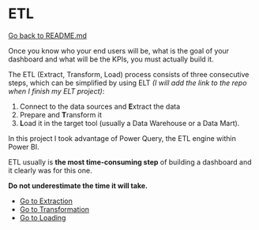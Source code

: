 # ETL

[Go back to README.md](./README.md)

Once you know who your end users will be, what is the goal of your dashboard and what will be the KPIs, you must actually build it.

The ETL (Extract, Transform, Load) process consists of three consecutive steps, which can be simplified by using ELT _(I will add the link to the repo when I finish my ELT project)_:

1. Connect to the data sources and **E**xtract the data
2. Prepare and **T**ransform it
3. **L**oad it in the target tool (usually a Data Warehouse or a Data Mart).

In this project I took advantage of Power Query, the ETL engine within Power BI.

ETL usually is **the most time-consuming step** of building a dashboard and it clearly was for this one.

**Do not underestimate the time it will take.**


- [Go to Extraction]("/extraction.md")
- [Go to Transformation]("/transformation.md")
- [Go to Loading]("/loading.md")